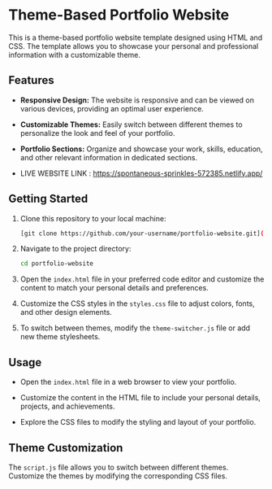 # Theme-Based Portfolio Website

This is a theme-based portfolio website template designed using HTML and CSS. The template allows you to showcase your personal and professional information with a customizable theme.

## Features

- **Responsive Design:** The website is responsive and can be viewed on various devices, providing an optimal user experience.
  
- **Customizable Themes:** Easily switch between different themes to personalize the look and feel of your portfolio.

- **Portfolio Sections:** Organize and showcase your work, skills, education, and other relevant information in dedicated sections.

- LIVE WEBSITE LINK :  https://spontaneous-sprinkles-572385.netlify.app/
  

## Getting Started

1. Clone this repository to your local machine:

    ```bash
    [git clone https://github.com/your-username/portfolio-website.git](https://github.com/harsh-246324/Personal-portfolio-website-main.git)
    ```

2. Navigate to the project directory:

    ```bash
    cd portfolio-website
    ```

3. Open the `index.html` file in your preferred code editor and customize the content to match your personal details and preferences.

4. Customize the CSS styles in the `styles.css` file to adjust colors, fonts, and other design elements.

5. To switch between themes, modify the `theme-switcher.js` file or add new theme stylesheets.

## Usage

- Open the `index.html` file in a web browser to view your portfolio.

- Customize the content in the HTML file to include your personal details, projects, and achievements.

- Explore the CSS files to modify the styling and layout of your portfolio.

## Theme Customization

The `script.js` file allows you to switch between different themes. Customize the themes by modifying the corresponding CSS files.

